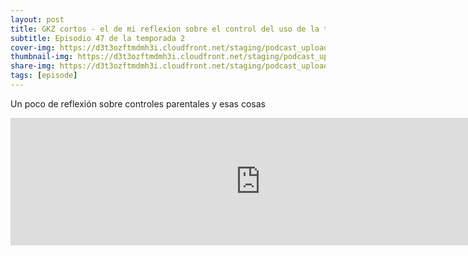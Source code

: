 ```yaml
---
layout: post
title: GKZ cortos - el de mi reflexion sobre el control del uso de la tecnologia y redes sociales
subtitle: Episodio 47 de la temporada 2
cover-img: https://d3t3ozftmdmh3i.cloudfront.net/staging/podcast_uploaded_episode/14743809/14743809-1691102959432-340234e23c62a.jpg
thumbnail-img: https://d3t3ozftmdmh3i.cloudfront.net/staging/podcast_uploaded_episode/14743809/14743809-1691102959432-340234e23c62a.jpg
share-img: https://d3t3ozftmdmh3i.cloudfront.net/staging/podcast_uploaded_episode/14743809/14743809-1691102959432-340234e23c62a.jpg
tags: [episode]
---
```


Un poco de reflexión sobre controles parentales y esas cosas
<iframe src='https://podcasters.spotify.com/pod/show/geekingzone/embed/episodes/GKZ-cortos---el-de-mi-reflexin-sobre-el-control-del-uso-de-la-tecnologa-y-redes-sociales-e25spu2' height='204px' width='800px' frameborder='0' scrolling='no'></iframe>